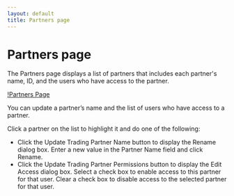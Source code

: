 ```yaml
---
layout: default
title: Partners page
---
```

# Partners page

The Partners page displays a list of partners that includes each partner's name, ID, and the users who have access to the partner.

[!Partners Page](/images/PartnerPage1.png)

You can update a partner’s name and the list of users who have access to a partner.

Click a partner on the list to highlight it and do one of the following:

- Click the Update Trading Partner Name button to display the Rename dialog box. Enter a new value in the Partner Name field and click Rename.
- Click the Update Trading Partner Permissions button to display the Edit Access dialog box.
Select a check box to enable access to this partner for that user. Clear a check box to disable access to the selected partner for that user.

